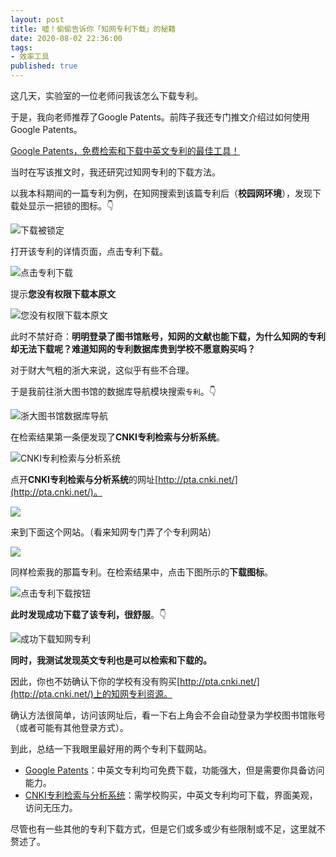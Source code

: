 ```yaml
---
layout: post
title: 嘘！偷偷告诉你「知网专利下载」的秘籍
date: 2020-08-02 22:36:00
tags: 
- 效率工具
published: true
---
```


这几天，实验室的一位老师问我该怎么下载专利。

于是，我向老师推荐了Google Patents。前阵子我还专门推文介绍过如何使用Google Patents。

[Google Patents，免费检索和下载中英文专利的最佳工具！](https://mp.weixin.qq.com/s/WyfAdge8XHsM2c9We0tVnA)

当时在写该推文时，我还研究过知网专利的下载方法。

以我本科期间的一篇专利为例，在知网搜索到该篇专利后（**校园网环境**），发现下载处显示一把锁的图标。👇

![下载被锁定](https://figurebed-iseex.oss-cn-hangzhou.aliyuncs.com/img/20200802155747.png)

打开该专利的详情页面，点击专利下载。

![点击专利下载](https://figurebed-iseex.oss-cn-hangzhou.aliyuncs.com/img/20200802155939.png)

提示**您没有权限下载本原文**

![您没有权限下载本原文](https://figurebed-iseex.oss-cn-hangzhou.aliyuncs.com/img/20200802160011.png)

此时不禁好奇：**明明登录了图书馆账号，知网的文献也能下载，为什么知网的专利却无法下载呢？难道知网的专利数据库贵到学校不愿意购买吗？**

对于财大气粗的浙大来说，这似乎有些不合理。

于是我前往浙大图书馆的数据库导航模块搜索`专利`。👇

![浙大图书馆数据库导航](https://figurebed-iseex.oss-cn-hangzhou.aliyuncs.com/img/20200802160443.png)

在检索结果第一条便发现了**CNKI专利检索与分析系统**。

![CNKI专利检索与分析系统](https://figurebed-iseex.oss-cn-hangzhou.aliyuncs.com/img/20200802160523.png)

点开**CNKI专利检索与分析系统**的网址[http://pta.cnki.net/](http://pta.cnki.net/)。

![](https://figurebed-iseex.oss-cn-hangzhou.aliyuncs.com/img/20200802160749.png)

来到下面这个网站。（看来知网专门弄了个专利网站）

![](https://figurebed-iseex.oss-cn-hangzhou.aliyuncs.com/img/20200802160947.png)

同样检索我的那篇专利。在检索结果中，点击下图所示的**下载图标**。

![点击专利下载按钮](https://figurebed-iseex.oss-cn-hangzhou.aliyuncs.com/img/20200802161350.png)

**此时发现成功下载了该专利，很舒服**。👇

![成功下载知网专利](https://figurebed-iseex.oss-cn-hangzhou.aliyuncs.com/img/20200802161526.png)

**同时，我测试发现英文专利也是可以检索和下载的。**

因此，你也不妨确认下你的学校有没有购买[http://pta.cnki.net/](http://pta.cnki.net/)上的知网专利资源。

确认方法很简单，访问该网址后，看一下右上角会不会自动登录为学校图书馆账号（或者可能有其他登录方式）。

到此，总结一下我眼里最好用的两个专利下载网站。
- [Google Patents](https://patents.google.com "Google Patents")：中英文专利均可免费下载，功能强大，但是需要你具备访问能力。
- [CNKI专利检索与分析系统](http://pta.cnki.net/ "CNKI专利检索与分析系统")：需学校购买，中英文专利均可下载，界面美观，访问无压力。

尽管也有一些其他的专利下载方式，但是它们或多或少有些限制或不足，这里就不赘述了。

